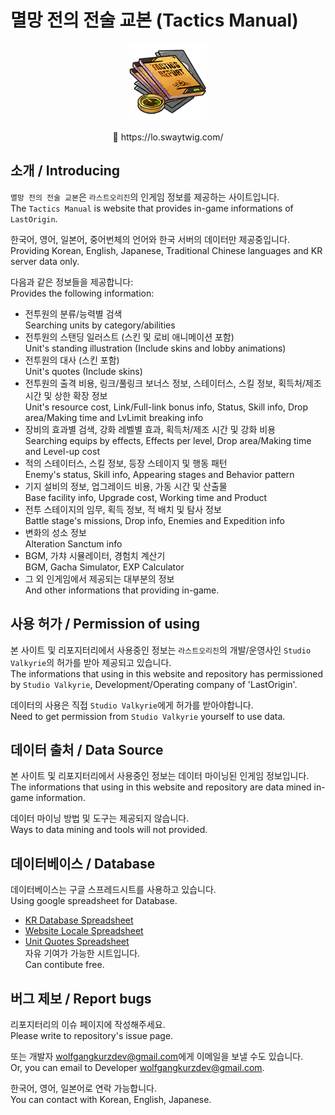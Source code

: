 # 멸망 전의 전술 교본 (Tactics Manual)
<p align="center">
  <img src="external/assets/icon.png" alt="Icon" />
</p>
<p align="center">
  🔗 https://lo.swaytwig.com/
</p>

## 소개 / Introducing
`멸망 전의 전술 교본`은 `라스트오리진`의 인게임 정보를 제공하는 사이트입니다.\
The `Tactics Manual` is website that provides in-game informations of `LastOrigin`.

한국어, 영어, 일본어, 중어번체의 언어와 한국 서버의 데이터만 제공중입니다.\
Providing Korean, English, Japanese, Traditional Chinese languages and KR server data only.

다음과 같은 정보들을 제공합니다:\
Provides the following information:
- 전투원의 분류/능력별 검색\
  Searching units by category/abilities
- 전투원의 스탠딩 일러스트 (스킨 및 로비 애니메이션 포함)\
  Unit's standing illustration (Include skins and lobby animations)
- 전투원의 대사 (스킨 포함)\
  Unit's quotes (Include skins)
- 전투원의 출격 비용, 링크/풀링크 보너스 정보, 스테이터스, 스킬 정보, 획득처/제조 시간 및 상한 확장 정보\
  Unit's resource cost, Link/Full-link bonus info, Status, Skill info, Drop area/Making time and LvLimit breaking info
- 장비의 효과별 검색, 강화 레벨별 효과, 획득처/제조 시간 및 강화 비용\
  Searching equips by effects, Effects per level, Drop area/Making time and Level-up cost
- 적의 스테이터스, 스킬 정보, 등장 스테이지 및 행동 패턴\
  Enemy's status, Skill info, Appearing stages and Behavior pattern
- 기지 설비의 정보, 업그레이드 비용, 가동 시간 및 산출물\
  Base facility info, Upgrade cost, Working time and Product
- 전투 스테이지의 임무, 획득 정보, 적 배치 및 탐사 정보\
  Battle stage's missions, Drop info, Enemies and Expedition info
- 변화의 성소 정보\
  Alteration Sanctum info
- BGM, 가챠 시뮬레이터, 경험치 계산기\
  BGM, Gacha Simulator, EXP Calculator
- 그 외 인게임에서 제공되는 대부분의 정보\
  And other informations that providing in-game.


## 사용 허가 / Permission of using
본 사이트 및 리포지터리에서 사용중인 정보는 `라스트오리진`의 개발/운영사인 `Studio Valkyrie`의 허가를 받아 제공되고 있습니다.\
The informations that using in this website and repository has permissioned by `Studio Valkyrie`, Development/Operating company of 'LastOrigin'.

데이터의 사용은 직접 `Studio Valkyrie`에게 허가를 받아야합니다.\
Need to get permission from `Studio Valkyrie` yourself to use data.


## 데이터 출처 / Data Source
본 사이트 및 리포지터리에서 사용중인 정보는 데이터 마이닝된 인게임 정보입니다.\
The informations that using in this website and repository are data mined in-game information.

데이터 마이닝 방법 및 도구는 제공되지 않습니다.\
Ways to data mining and tools will not provided.

## 데이터베이스 / Database
데이터베이스는 구글 스프레드시트를 사용하고 있습니다.\
Using google spreadsheet for Database.

- [KR Database Spreadsheet](https://docs.google.com/spreadsheets/d/11IxebdUQ_VHbaP79sN8KxZ87n3c5rG42DL8TQOK9h1k)
- [Website Locale Spreadsheet](https://docs.google.com/spreadsheets/d/1Q2tpfQntZxmI0Xbx9HZo0vjBY7kQGZGmH1MBGTzrnvo)
- [Unit Quotes Spreadsheet](https://docs.google.com/spreadsheets/d/1TrLn5czFe2Ww1xg4HiFsDzZDcnphxV3AqP_DgNqaU00)\
  자유 기여가 가능한 시트입니다.\
  Can contibute free.

## 버그 제보 / Report bugs
리포지터리의 이슈 페이지에 작성해주세요.\
Please write to repository's issue page.

또는 개발자 [wolfgangkurzdev@gmail.com](wolfgangkurzdev@gmail.com)에게 이메일을 보낼 수도 있습니다.\
Or, you can email to Developer [wolfgangkurzdev@gmail.com](wolfgangkurzdev@gmail.com).

한국어, 영어, 일본어로 연락 가능합니다.\
You can contact with Korean, English, Japanese.
